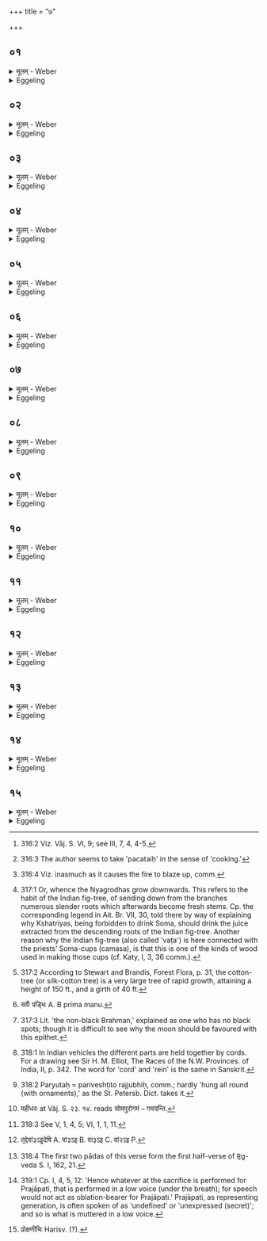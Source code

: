 +++
title = "७"

+++






##  ०१
<details><summary>मूलम् - Weber</summary>

नि᳘युक्तेषु पशु᳘षु॥  
प्रो᳘क्षणीरध्वर्युरा᳘दत्ते᳘ऽश्वम् प्रोक्षिष्य᳘न्नन्वारब्धे य᳘जमान आ᳘ध्वरिकं य᳘जुरनुद्रुत्या᳘श्वमेधिकं य᳘जुः प्र᳘तिपद्यते॥
</details>

<details><summary>Eggeling</summary>

1. When the victims have been bound (to the stakes), the Adhvaryu takes the sprinkling-water in order to sprinkle the horse. Whilst the Sacrificer holds on to him behind, he (in sprinkling the horse) runs rapidly through the formula used at the Soma-sacrifice [^egg_804], and then commences the one for the Aśvamedha.

[^egg_804]: 316:2 Viz. Vāj. S. VI, 9; see III, 7, 4, 4-5.
</details>


##  ०२
<details><summary>मूलम् - Weber</summary>

वायु᳘ष्ट्वा पचतै᳘रवत्वि᳘ति॥  
वायु᳘रेॗवैनम् पचत्य᳘सितग्रीवश्छा᳘गैरि᳘त्यग्निर्वा अ᳘सितग्रीवोऽग्नि᳘रेॗवैनं छा᳘गैः पचति॥
</details>

<details><summary>Eggeling</summary>

2. [Vāj. S. XXIII, 13,] 'May Vāyu favour thee with cooked kinds of food [^egg_805],'--Vāyu (the wind) indeed cooks it [^egg_806];--'the dark-necked one with he-goats,'--the dark-necked one, doubtless,

[^egg_805]: 316:3 The author seems to take 'pacataiḥ' in the sense of 'cooking.'

[^egg_806]: 316:4 Viz. inasmuch as it causes the fire to blaze up, comm.

is Agni (the fire); and the fire indeed cooks it (the horse) together with the he-goats.
</details>


##  ०३
<details><summary>मूलम् - Weber</summary>

न्यग्रो᳘धश्चमसैरि᳘ति॥  
य᳘त्र वै᳘ देवा᳘ यज्ञेना᳘यजन्त त᳘ एतां᳘श्चमसाॗन्न्यौब्जंस्ते न्य᳘ञ्चो न्यग्रो᳘धा रोहन्ति॥
</details>

<details><summary>Eggeling</summary>

3. 'The Nyagrodha with cups,'--for when the gods were performing sacrifice, they tilted over those Soma-cups, and, turned downwards, they took root, whence the Nyagrodhas (ficus indica), when turned downwards (nyac), take root (roha [^egg_807]).

[^egg_807]: 317:1 Or, whence the Nyagrodhas grow downwards. This refers to the habit of the Indian fig-tree, of sending down from the branches numerous slender roots which afterwards become fresh stems. Cp. the corresponding legend in Ait. Br. VII, 30, told there by way of explaining why Kshatriyas, being forbidden to drink Soma, should drink the juice extracted from the descending roots of the Indian fig-tree. Another reason why the Indian fig-tree (also called 'vaṭa') is here connected with the priests’ Soma-cups (camasa), is that this is one of the kinds of wood used in making those cups (cf. Katy, I, 3, 36 comm.).
</details>


##  ०४
<details><summary>मूलम् - Weber</summary>

शल्मलिर्वृद्ध्ये᳘ति॥  
शल्मलौ वृ᳘द्धिं दधाति त᳘स्माछल्मलिर्व᳘नस्प᳘तीनां व᳘र्षिष्थं वर्धते॥
</details>

<details><summary>Eggeling</summary>

4. 'The cotton-tree with growth,'--he confers growth on the cotton-tree (salmalia malabarica), whence the cotton-tree grows largest amongst trees [^egg_808].

[^egg_808]: 317:2 According to Stewart and Brandis, Forest Flora, p. 31, the cotton-tree (or silk-cotton tree) is a very large tree of rapid growth, attaining a height of 150 ft., and a girth of 40 ft.
</details>


##  ०५
<details><summary>मूलम् - Weber</summary>

एष स्य᳘ राथ्यो वृषे᳘ति॥  
अ᳘श्वेनैव र᳘थᳫं स᳘म्पादयति त᳘स्माद᳘श्वोॗ नान्यद्रथाद्वहति॥
</details>

<details><summary>Eggeling</summary>

5. 'This male, fit for the chariot,'--he supplies the chariot with a horse, whence the horse draws nothing else than a chariot.
</details>


##  ०६
<details><summary>मूलम् - Weber</summary>

षड्भि᳘श्चतु᳘र्भिरे᳘दगन्नि᳘ति॥  
त᳘स्माद᳘श्वस्त्रिभिस्ति᳘ष्ठंस्तिष्ठत्य᳘थ युक्तः स᳘र्वैः पद्भिः᳘ [^wbr_1] सममा᳘युते॥  

[^wbr_1]: सर्वैः पड्भिः A. B prima manu.
</details>

<details><summary>Eggeling</summary>

6. 'Hath come hither on his four feet,'--therefore the horse, when standing, stands on three feet, but, when harnessed, it pulls with all its feet at one and the same time.
</details>


##  ०७
<details><summary>मूलम् - Weber</summary>

ब्रह्मा᳘कृष्णश्च नोऽवत्वि᳘ति॥  
चन्द्र᳘मा वै᳘ ब्रह्मा᳘कृष्णश्चन्द्रम᳘स एॗवैनम् प᳘रिददाति न᳘मोऽग्न᳘य इ᳘त्यग्न᳘य एव न᳘मस्करोति॥
</details>

<details><summary>Eggeling</summary>

7. 'May the spotless Brahman protect us!'--the spotless [^egg_809] Brahman (m.), doubtless, is the moon:

[^egg_809]: 317:3 Lit. 'the non-black Brahman,' explained as one who has no black spots; though it is difficult to see why the moon should be favoured with this epithet.

to the moon he thus commits it;--'Reverence to Agni!'--to Agni he thus makes reverence.
</details>


##  ०८
<details><summary>मूलम् - Weber</summary>

सं᳘शितो रश्मि᳘ना र᳘थ इ᳘ति रश्मि᳘नैव र᳘थᳫं स᳘म्पादयति त᳘स्माद्र᳘थः प᳘र्युतो दर्शनी᳘यतमो भवति॥
</details>

<details><summary>Eggeling</summary>

8. [Vāj. S. XXIII, 14,] 'Trimmed up is the car with the cord,'--with cord one indeed completes the car [^egg_810], whence a car, when enveloped (with cords [^egg_811]), is very handsome.

[^egg_810]: 318:1 In Indian vehicles the different parts are held together by cords. For a drawing see Sir H. M. Elliot, The Races of the N.W. Provinces. of India, II, p. 342. The word for 'cord' and 'rein' is the same in Sanskrit.

[^egg_811]: 318:2 Paryutaḥ = pariveshṭito rajjubhiḥ, comm.; hardly 'hung all round (with ornaments),' as the St. Petersb. Dict. takes it.
</details>


##  ०९
<details><summary>मूलम् - Weber</summary>

सं᳘शितो रश्मि᳘ना ह᳘य इ᳘ति॥  
रश्मि᳘नैवा᳘श्वᳫं स᳘म्पादयति त᳘स्माद᳘श्वो रश्मि᳘ना प्र᳘तिहृतो भू᳘यिष्ठं रोचते॥
</details>

<details><summary>Eggeling</summary>

9. 'Trimmed up is the steed with the rein,'--with the rein one indeed completes the horse, whence the horse, when curbed by the rein, looks most beautiful.
</details>


##  १०
<details><summary>मूलम् - Weber</summary>

सं᳘शितो अप्स्व᳘प्सुजा इ᳘ति॥  
अप्सु᳘योनिर्वा अ᳘श्वः स्व᳘यैॗवैनं यो᳘न्या स᳘मर्धयति ब्रह्मा सो᳘मपुरोगव इ᳘ति सो᳘मपुरोगवमेॗवैनᳫं [^wbr_2] स्वर्गं᳘ लोकं᳘ गमयति॥  

[^wbr_2]: महीधरः at Vâj. S. २३. १४. reads सोमपुरोगमं – गमयन्ति.
</details>

<details><summary>Eggeling</summary>

10. 'Trimmed up in the waters was the water-born,'--the horse, indeed, has sprung from the womb of the waters [^egg_812]: with its own (mother's) womb he thus supplies it;--'Brahman (m.), with Soma for his leader,'--he thus makes it go to heaven with Soma for its leader.

[^egg_812]: 318:3 See V, 1, 4, 5; VI, 1, 1, 11.
</details>


##  ११
<details><summary>मूलम् - Weber</summary>

स्वयं᳘ वाजिंस्तन्वं᳘ कल्पयस्वे᳘ति॥  
स्वयं᳘ रूपं᳘ कुरुष्व यादृशमिछसी᳘त्येॗवैनं त᳘दाह स्वयं᳘ यजस्वे᳘ति स्वा᳘राज्यमेॗवास्मिन्दधाति स्वयं᳘ जुषस्वे᳘ति स्वयं᳘ लोकं᳘ रोचयस्व या᳘वन्तमिछसी᳘त्येॗवैनं त᳘दाह महिमा᳘ तेऽन्ये᳘न न᳘ संन᳘श इत्य᳘श्वमेव᳘ महिम्ना स᳘मर्धयति॥
</details>

<details><summary>Eggeling</summary>

11. [Vāj. S. XXIII, 15,1 'Thyself, fit out thy body, O racer,'--'Take thyself the form which thou wishest,' he thereby says to him;--'make offering thyself,'--sovereign rule (independence) he thereby confers on it;--'rejoice thou thyself,'--'enjoy (rule) thou thyself the world as far as thou wishest,' he thereby says to him;--'thy glory is not to be equalled by any one!'--with glory he thereby endows the horse.
</details>


##  १२
<details><summary>मूलम् - Weber</summary>

न वा᳘ उ एत᳘न्म्रियसे न᳘ रिष्यसी᳘ति॥  
प्र᳘श्वासयत्येॗवैनं त᳘द्देवां [^wbr_3] इ᳘देषि पथिभिः᳘ सुगे᳘भिरि᳘ति देवया᳘नानेॗवैनम् पथो᳘ दर्शयति यत्रा᳘सते सुकृ᳘तो य᳘त्र ते᳘ ययुरि᳘ति सुकृ᳘द्भिरेॗवैनᳫं स᳘लोकं करोति त᳘त्र त्वा देवः᳘ सविता᳘ दधात्वि᳘ति सविॗतैॗवैनᳫं स्वर्गे᳘ लोके᳘ दधाति प्रजा᳘पतये त्वा जु᳘ष्टम् प्रो᳘क्षामी᳘त्युपांश्वथो᳘पगृह्णाति॥  

[^wbr_3]: त᳘द्देवां३ऽइ᳘देषि A. वां३ऽइ B. वा३ऽइ C. वां२ऽइ P.
</details>

<details><summary>Eggeling</summary>

12. [Vāj: S. XXIII, 16 [^egg_813],] 'Thou shalt not die 

[^egg_813]: 318:4 The first two pādas of this verse form the first half-verse of R̥g-veda S. I, 162, 21.

here, neither suffer harm,'--he thereby cheers it;--'on easy paths thou goest to the gods,'--he thereby shows him the paths leading to the gods;--'where dwell the pious, whither they have gone,'--he thereby makes it one who shares the same world with the pious;--'thither the god Savitr̥ shall lead thee,'--it is, indeed, Savitr̥ that leads him to the heavenly world.--Whilst whispering [^egg_814] 'I sprinkle thee, acceptable unto Prajāpati,' he then holds (the sprinkling water) under (its mouth).

[^egg_814]: 319:1 Cp. I, 4, 5, 12: 'Hence whatever at the sacrifice is performed for Prajāpati, that is performed in a low voice (under the breath); for speech would not act as oblation-bearer for Prajāpati.' Prajāpati, as representing generation, is often spoken of as 'undefined' or 'unexpressed (secret)'; and so is what is muttered in a low voice.
</details>


##  १३
<details><summary>मूलम् - Weber</summary>

अग्निः᳘ पशु᳘रासीत्॥  
ते᳘नायजन्त स᳘ एतं᳘ लोक᳘मजयद्य᳘स्मिन्नग्निः स᳘ ते लोको᳘ भविष्यति तं᳘ जेष्यसि पि᳘बैता᳘ अप इ᳘ति या᳘वानग्ने᳘र्विजयो या᳘वांलोको या᳘वदै᳘श्वर्यं ता᳘वांस्ते विजयस्ता᳘वांलोकस्ता᳘वदै᳘श्वर्यम् भविष्यती᳘त्येॗवैनं त᳘दाह॥
</details>

<details><summary>Eggeling</summary>

13. [Vāj. S. XXIII, 17,] 'Agni was an animal; they sacrificed him, and he gained that world wherein Agni (ruleth): that shall be thy world, that thou shalt gain,--drink thou this water!'--'As great as Agni's conquest was, as great as is his world, as great as is his lordship, so great shall be thy conquest, so great thy world, so great thy lordship,' this is what he thereby says to him.
</details>


##  १४
<details><summary>मूलम् - Weber</summary>

वायुः᳘ पशु᳘रासीत्॥  
ते᳘नायजन्त स᳘ एतं᳘ लोक᳘मजयद्य᳘स्मिन्वायुः स᳘ ते लोको᳘ भविष्यति तं᳘ जेष्यसि पि᳘बैता᳘ अप इ᳘ति या᳘वान्वायो᳘र्विजयो या᳘वांलोको॥
</details>

<details><summary>Eggeling</summary>

14. 'Vāyu was an animal; they sacrificed him, and he gained that world wherein. Vāyu (ruleth): that shall be thy world, that thou shalt gain,--drink thou this water!'--'As great as Vāyu's conquest was, as great as is his world, as great as is his lordship, so great shall be thy conquest, so great thy world, so great thy lordship,' this is what he thereby says to him.
</details>


##  १५
<details><summary>मूलम् - Weber</summary>

सू᳘र्यः पशु᳘रासीत्॥  
ते᳘नायजन्त स᳘ एतं᳘ लोक᳘मजयद्य᳘स्मिन्त्सू᳘र्यः स᳘ ते लोको᳘ भविष्यति तं᳘ जेष्यसि पि᳘बैता᳘ अप इ᳘ति या᳘वान्त्सू᳘र्यस्य विजयो या᳘वांलोको या᳘वदै᳘श्वर्यं ता᳘वांस्ते विजयस्ता᳘वांलोकस्ता᳘वदै᳘श्वर्यम् भविष्यती᳘त्येॗवैनं त᳘दाह तर्पयित्वा᳘श्वम् पु᳘नः संस्कृ᳘त्य प्रो᳘क्षणीरि᳘तरान्पशून्प्रो᳘क्षति [^wbr_4] तस्या᳘तः॥  

[^wbr_4]: प्रोक्षणीभिः Harisv. (?).
</details>
<details><summary>Eggeling</summary>

15. 'Sūrya was an animal; they sacrificed him, and he gained that world wherein Sūrya (ruleth): that shall be thy world, that thou shalt gain,--drink thou this water!'--'As great as Sūrya's conquest was, as great as is his world, as great as is his lordship, so great shall be thy conquest, so great thy world, so great thy lordship,' this is what he thereby says to him. Having satisfied the horse, and consecrated again the sprinkling water, he sprinkles the other victims: thereof hereafter.
</details>


